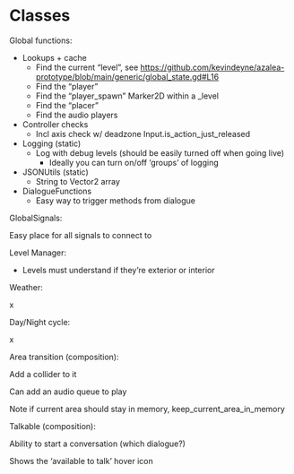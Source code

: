 # Classes

Global functions:

- Lookups + cache
    - Find the current “level”, see https://github.com/kevindeyne/azalea-prototype/blob/main/generic/global_state.gd#L16
    - Find the “player”
    - Find the “player_spawn” Marker2D within a _level
    - Find the “placer”
    - Find the audio players
- Controller checks
    - Incl axis check w/ deadzone Input.is_action_just_released
- Logging (static)
    - Log with debug levels (should be easily turned off when going live)
        - Ideally you can turn on/off ‘groups’ of logging
- JSONUtils (static)
    - String to Vector2 array
- DialogueFunctions
    - Easy way to trigger methods from dialogue

GlobalSignals:

Easy place for all signals to connect to

Level Manager:

- Levels must understand if they’re exterior or interior

Weather:

x

Day/Night cycle:

x

Area transition (composition):

Add a collider to it

Can add an audio queue to play

Note if current area should stay in memory, keep_current_area_in_memory

Talkable (composition):

Ability to start a conversation (which dialogue?)

Shows the ‘available to talk’ hover icon
